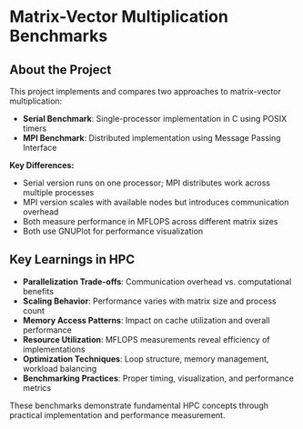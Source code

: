 # Matrix-Vector Multiplication Benchmarks

## About the Project

This project implements and compares two approaches to matrix-vector multiplication:

* **Serial Benchmark**: Single-processor implementation in C using POSIX timers
* **MPI Benchmark**: Distributed implementation using Message Passing Interface

**Key Differences:**
- Serial version runs on one processor; MPI distributes work across multiple processes
- MPI version scales with available nodes but introduces communication overhead
- Both measure performance in MFLOPS across different matrix sizes
- Both use GNUPlot for performance visualization

## Key Learnings in HPC

- **Parallelization Trade-offs**: Communication overhead vs. computational benefits
- **Scaling Behavior**: Performance varies with matrix size and process count
- **Memory Access Patterns**: Impact on cache utilization and overall performance
- **Resource Utilization**: MFLOPS measurements reveal efficiency of implementations
- **Optimization Techniques**: Loop structure, memory management, workload balancing
- **Benchmarking Practices**: Proper timing, visualization, and performance metrics

These benchmarks demonstrate fundamental HPC concepts through practical implementation and performance measurement.